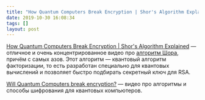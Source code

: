 ```yaml
---
title: "How Quantum Computers Break Encryption | Shor's Algorithm Explained"
date: 2019-10-30 16:08:34
tags: []
layout: post
---
```


[How Quantum Computers Break Encryption | Shor's Algorithm Explained](https://youtu.be/lvTqbM5Dq4Q) — отличное и очень концентрированное видео про [алгоритм Шора](https://ru.wikipedia.org/wiki/%D0%90%D0%BB%D0%B3%D0%BE%D1%80%D0%B8%D1%82%D0%BC_%D0%A8%D0%BE%D1%80%D0%B0), причём с самых азов. Этот алгоритм — квантовый алгоритм факторизации, то есть разработан специально для квантовых вычислений и позволяет быстро подбирать секретный ключ для RSA.

[Will Quantum Computers break encryption?](https://youtu.be/6H_9l9N3IXU) — видео про алгоритмы и способы шифрования для квантовых компьютеров.
